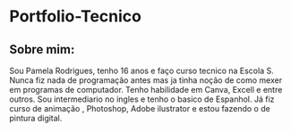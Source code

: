# Portfolio-Tecnico
## Sobre mim:
Sou  Pamela Rodrigues, tenho 16 anos e faço curso tecnico na Escola S. Nunca  fiz nada de programação antes  mas ja tinha noção de como mexer em programas de computador. Tenho habilidade em Canva, Excell e entre outros. Sou  intermediario no ingles e tenho o basico de Espanhol. Já fiz curso de animação , Photoshop, Adobe ilustrator e estou fazendo o de pintura digital.

